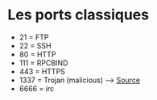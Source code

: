 # Les ports classiques
 * 21   =   FTP
 * 22   =   SSH
 * 80   =   HTTP
 * 111  =   RPCBIND
 * 443  =   HTTPS 
 * 1337 =   Trojan (malicious) --> [Source](https://www.speedguide.net/port.php?port=1337)
 * 6666 =   irc